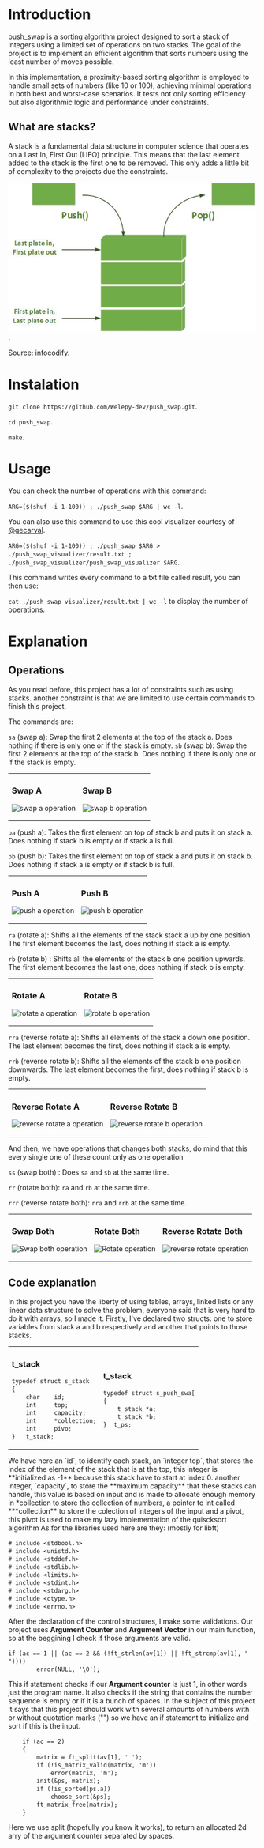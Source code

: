 # Introduction
push_swap is a sorting algorithm project designed to sort a stack of integers using a limited set of operations on two stacks. The goal of the project is to implement an efficient algorithm that sorts numbers using the least number of moves possible.

In this implementation, a proximity-based sorting algorithm is employed to handle small sets of numbers (like 10 or 100), achieving minimal operations in both best and worst-case scenarios. It tests not only sorting efficiency but also algorithmic logic and performance under constraints.

## What are stacks?
A stack is a fundamental data structure in computer science that operates on a Last In, First Out (LIFO) principle. This means that the last element added to the stack is the first one to be removed. This only adds a little bit of complexity to the projects due the constraints.

![Stack representation](img/stack.jpg).

Source:
[infocodify](https://www.infocodify.com/c-programming/stack).

# Instalation
```git clone https://github.com/Welepy-dev/push_swap.git```.

```cd push_swap```.

```make```.

# Usage
You can check the number of operations with this command:

```ARG=($(shuf -i 1-100)) ; ./push_swap $ARG | wc -l```.

You can also use this command to use this cool visualizer courtesy of [@gecarval](https://github.com/gecarval).

```ARG=($(shuf -i 1-100)) ; ./push_swap $ARG > ./push_swap_visualizer/result.txt ; ./push_swap_visualizer/push_swap_visualizer $ARG```.

This command writes every command to a txt file called result, you can then use: 

```cat ./push_swap_visualizer/result.txt | wc -l``` to display the number of operations.

# Explanation
## Operations

As you read before, this project has a lot of constraints such as using stacks. another constraint is that we are limited to use certain commands to finish this project.

The commands are:

`sa` (swap a): Swap the first 2 elements at the top of the stack a. Does nothing if there is only one or if the stack is empty.
`sb` (swap b): Swap the first 2 elements at the top of the stack b. Does nothing if there is only one or if the stack is empty.
<table>
  <tr>
    <td>

### Swap A
![swap a operation](https://i.giphy.com/media/v1.Y2lkPTc5MGI3NjExejE5NjZlZHo3aTkyMGU4Y3NuNGhlNm52cWczc2E5eWNtb2Q1YWFnZyZlcD12MV9pbnRlcm5hbF9naWZfYnlfaWQmY3Q9Zw/9JGknv1acpLbEWvrEy/giphy.gif)
    </td>
    <td>
### Swap B
![swap b operation](https://i.giphy.com/media/v1.Y2lkPTc5MGI3NjExZm9kcGYxbWFlOXdiZXIwcGIyeGc3bHU5cHpsOGF5ZDRocXZrYWpsaiZlcD12MV9pbnRlcm5hbF9naWZfYnlfaWQmY3Q9Zw/S2l6ndPUlHAdTy02g3/giphy.gif)
    </td>
  </tr>
</table>

`pa` (push a): Takes the first element on top of stack b and puts it on stack a. Does nothing if stack b is empty or if stack a is full.

`pb` (push b): Takes the first element on top of stack a and puts it on stack b. Does nothing if stack a is empty or if stack b is full.

<table>
  <tr>
    <td>

### Push A
![push a operation](https://media.giphy.com/media/5cgl7rhV1xd2yMVt0S/giphy.gif)
    </td>
    <td>
### Push B
![push b operation](https://media.giphy.com/media/FHpuB6j1yylcUktPJC/giphy.gif)
    </td>
  </tr>
</table>

`ra` (rotate a): Shifts all the elements of the stack stack a up by one position. The first element becomes the last, does nothing if stack a is empty. 

`rb` (rotate b) : Shifts all the elements of the stack b one position upwards. The first element becomes the last one, does nothing if stack b is empty. 

<table>
  <tr>
    <td>

### Rotate A
![rotate a operation](https://media.giphy.com/media/dhrVJctdyfGUlpUKyM/giphy.gif)
    </td>
    <td>
### Rotate B
![rotate b operation](https://media.giphy.com/media/Wgaz9rYZdsg92ZM4PJ/giphy.gif)
    </td>
  </tr>
</table>

`rra` (reverse rotate a): Shifts all elements of the stack a down one position. The last element becomes the first, does nothing if stack a is empty. 

`rrb` (reverse rotate b): Shifts all the elements of the stack b one position downwards. The last element becomes the first, does nothing if stack b is empty. 

<table>
  <tr>
    <td>

### Reverse Rotate A
![reverse rotate a operation](https://media.giphy.com/media/t5swCXe3umePwelruL/giphy.gif)
    </td>
    <td>
### Reverse Rotate B
![reverse rotate b operation](https://media.giphy.com/media/vTsz9rzczIYmD6Vsnd/giphy.gif)
    </td>
  </tr>
</table>

And then, we have operations that changes both stacks, do mind that this every single one of these count only as one operation

`ss` (swap both) : Does `sa` and `sb` at the same time. 

`rr` (rotate both): `ra` and `rb` at the same time. 

`rrr` (reverse rotate both): `rra` and `rrb` at the same time.

<table>
  <tr>
    <td>

### Swap Both
![Swap both operation](https://media.giphy.com/media/diLOtwLDbp4BZ2f6Yd/giphy.gif)
    </td>
    <td>
### Rotate Both
![Rotate operation](https://media.giphy.com/media/SiMrZuvPln4lxqXIXo/giphy.gif)
    </td>
    <td>
### Reverse Rotate Both
![reverse rotate operation](https://media.giphy.com/media/YpqacbScKEvtgzqUPf/giphy.gif)
    </td>
  </tr>
</table>

## Code explanation
In this project you have the liberty of using tables, arrays, linked lists or any linear data structure to solve the problem, everyone said that is very hard to do it with arrays, so I made it.
Firstly, I've declared two structs: one to store variables from stack a and b respectively and another that points to those stacks.

<table>
  <tr>
    <td>

### t_stack
```
typedef struct s_stack
{
	char	id;
	int		top;
	int		capacity;
	int		*collection;
	int		pivo;
}	t_stack;
```
  </td>
  <td>
  
### t_stack
```
typedef struct s_push_swa[
{
    t_stack *a;
    t_stack *b;
}  t_ps;
```
  </td>
  </tr>
  </table>
We have here an `id`, to identify each stack, an `integer top`, that stores the index of the element of the stack that is at the top, this integer is **initialized as -1** because this stack have to start at index 0.
another integer, `capacity`, to store the **maximum capacity** that these stacks can handle, this value is based on input and is made to allocate enough memory in *collection to store the collection of numbers, a pointer to int called ***collection** to store the colection of integers of the input and a pivot, this pivot is used to make my lazy implementation of the quiscksort algorithm
  As for the libraries used here are they: (mostly for libft)

  ```
# include <stdbool.h>
# include <unistd.h>
# include <stddef.h>
# include <stdlib.h>
# include <limits.h>
# include <stdint.h>
# include <stdarg.h>
# include <ctype.h>
# include <errno.h>
```
After the declaration of the control structures, I make some validations. Our project uses **Argument Counter** and **Argument Vector** in our main function, so at the beggining I check if those arguments are valid.
```
if (ac == 1 || (ac == 2 && (!ft_strlen(av[1]) || !ft_strcmp(av[1], " "))))
		error(NULL, '\0');
```
This if statement checks if our **Argument counter** is just 1, in other words just the program name. It also checks if the string that contains the number sequence is empty or if it is a bunch of spaces.
In the subject of this project it says that this project should work with several amounts of numbers with or without quotation marks  ("") so we have an if statement to initialize and sort if this is the input.
```
	if (ac == 2)
	{
		matrix = ft_split(av[1], ' ');
		if (!is_matrix_valid(matrix, 'm'))
			error(matrix, 'm');
		init(&ps, matrix);
		if (!is_sorted(ps.a))
			choose_sort(&ps);
		ft_matrix_free(matrix);
	}
```
Here we use split (hopefully you know it works), to return an allocated 2d arry of the argument counter separated by spaces.
